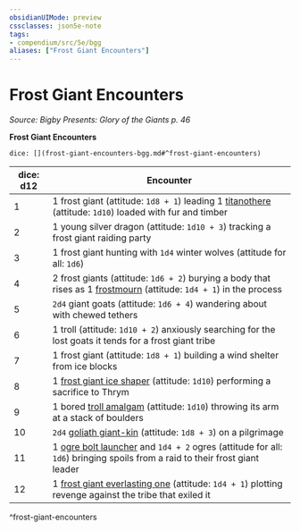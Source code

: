 ```yaml
---
obsidianUIMode: preview
cssclasses: json5e-note
tags:
- compendium/src/5e/bgg
aliases: ["Frost Giant Encounters"]
---
```

# Frost Giant Encounters
*Source: Bigby Presents: Glory of the Giants p. 46* 

**Frost Giant Encounters**

`dice: [](frost-giant-encounters-bgg.md#^frost-giant-encounters)`

| dice: d12 | Encounter |
|-----------|-----------|
| 1 | 1 frost giant (attitude: `1d8 + 1`) leading 1 [titanothere](compendium/bestiary/beast/titanothere-bgg.md) (attitude: `1d10`) loaded with fur and timber |
| 2 | 1 young silver dragon (attitude: `1d10 + 3`) tracking a frost giant raiding party |
| 3 | 1 frost giant hunting with `1d4` winter wolves (attitude for all: `1d6`) |
| 4 | 2 frost giants (attitude: `1d6 + 2`) burying a body that rises as 1 [frostmourn](compendium/bestiary/undead/frostmourn-bgg.md) (attitude: `1d4 + 1`) in the process |
| 5 | `2d4` giant goats (attitude: `1d6 + 4`) wandering about with chewed tethers |
| 6 | 1 troll (attitude: `1d10 + 2`) anxiously searching for the lost goats it tends for a frost giant tribe |
| 7 | 1 frost giant (attitude: `1d8 + 1`) building a wind shelter from ice blocks |
| 8 | 1 [frost giant ice shaper](compendium/bestiary/giant/frost-giant-ice-shaper-bgg.md) (attitude: `1d10`) performing a sacrifice to Thrym |
| 9 | 1 bored [troll amalgam](compendium/bestiary/giant/troll-amalgam-bgg.md) (attitude: `1d10`) throwing its arm at a stack of boulders |
| 10 | `2d4` [goliath giant-kin](compendium/bestiary/humanoid/goliath-giant-kin-bgg.md) (attitude: `1d8 + 3`) on a pilgrimage |
| 11 | 1 [ogre bolt launcher](compendium/bestiary/giant/ogre-bolt-launcher-mpmm.md) and `1d4 + 2` ogres (attitude for all: `1d6`) bringing spoils from a raid to their frost giant leader |
| 12 | 1 [frost giant everlasting one](compendium/bestiary/giant/frost-giant-everlasting-one-mpmm.md) (attitude: `1d4 + 1`) plotting revenge against the tribe that exiled it |
^frost-giant-encounters